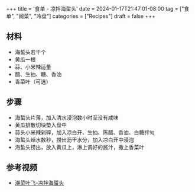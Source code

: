 +++
title = '食单 - 凉拌海蜇头'
date = 2024-01-17T21:47:01-08:00
tag = ["食单", "闽菜", "冷盘"]
categories = ["Recipes"]
draft = false
+++

## 材料
- 海蜇头若干个
- 黄瓜一根
- 蒜、小米辣适量
- 醋、生抽、糖、香油
- 香菜叶（可选）

## 步骤
- 海蜇头片薄，加入清水浸泡数小时至没有咸味
- 黄瓜排散切块垫入盘中
- 蒜头小米辣剁碎，加入凉白开、生抽、陈醋、香油、白糖拌匀
- 海蜇头焯水数秒，捞出沥干水分，加入凉白开中浸泡
- 海蜇头捞出，放入黄瓜上，淋上调好的酱汁，撒上香菜叶

## 参考视频
- [潮菜叶飞-凉拌海蜇头](https://www.bilibili.com/video/BV13B4y1q7P2)
```